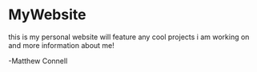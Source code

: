# MyWebsite
this is my personal website
will feature any cool projects i am working on and more information about me!

-Matthew Connell
